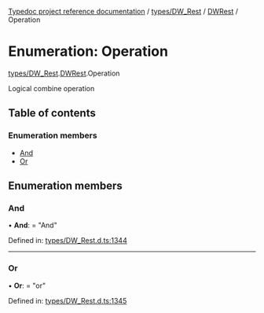 [Typedoc project reference documentation](../README.md) / [types/DW_Rest](../modules/types_dw_rest.md) / [DWRest](../modules/types_dw_rest.dwrest.md) / Operation

# Enumeration: Operation

[types/DW_Rest](../modules/types_dw_rest.md).[DWRest](../modules/types_dw_rest.dwrest.md).Operation

Logical combine operation

## Table of contents

### Enumeration members

- [And](types_dw_rest.dwrest.operation.md#and)
- [Or](types_dw_rest.dwrest.operation.md#or)

## Enumeration members

### And

• **And**: = "And"

Defined in: [types/DW_Rest.d.ts:1344](https://github.com/DocuWare/REST-Sample-TS/blob/6f07cff/src/types/DW_Rest.d.ts#L1344)

___

### Or

• **Or**: = "or"

Defined in: [types/DW_Rest.d.ts:1345](https://github.com/DocuWare/REST-Sample-TS/blob/6f07cff/src/types/DW_Rest.d.ts#L1345)
